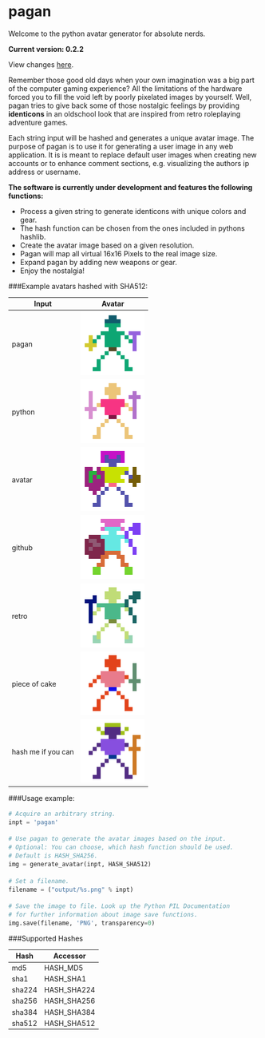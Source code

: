 pagan
=====

Welcome to the python avatar generator for absolute nerds.

**Current version: 0.2.2**

View changes [here](CHANGELOG.md).

Remember those good old days when your own imagination was a big part of the
computer gaming experience? All the limitations of the hardware forced you to
fill the void left by poorly pixelated images by yourself. Well, pagan tries to
give back some of those nostalgic feelings by providing **identicons** in an
oldschool look that are inspired from retro roleplaying adventure games.

Each string input will be hashed and generates a unique avatar image. The purpose
of pagan is to use it for generating a user image in any web application. It is
is meant to replace default user images when creating new accounts or to enhance
comment sections, e.g. visualizing the authors ip address or username.

**The software is currently under development and features the following functions:**

* Process a given string to generate identicons with unique colors and gear.
* The hash function can be chosen from the ones included in pythons hashlib.
* Create the avatar image based on a given resolution.
* Pagan will map all virtual 16x16 Pixels to the real image size.
* Expand pagan by adding new weapons or gear.
* Enjoy the nostalgia!

###Example avatars hashed with SHA512:

Input  | Avatar
------------- | -------------
pagan  | ![pagan](/images/pagan.png)
python | ![python](/images/python.png)
avatar | ![avatar](/images/avatar.png)
github | ![github](/images/github.png)
retro | ![retro](/images/retro.png)
piece of cake | ![piece of cake](/images/piece%20of%20cake.png)
hash me if you can | ![hash me if you can](/images/hash%20me%20if%20you%20can.png)

###Usage example:
```python
# Acquire an arbitrary string.
inpt = 'pagan'

# Use pagan to generate the avatar images based on the input.
# Optional: You can choose, which hash function should be used.
# Default is HASH_SHA256.
img = generate_avatar(inpt, HASH_SHA512)

# Set a filename.
filename = ("output/%s.png" % inpt)

# Save the image to file. Look up the Python PIL Documentation
# for further information about image save functions.
img.save(filename, 'PNG', transparency=0)
```

###Supported Hashes

Hash     | Accessor
-------- | --------
md5 | HASH_MD5
sha1 | HASH_SHA1
sha224 | HASH_SHA224
sha256 | HASH_SHA256
sha384 | HASH_SHA384
sha512 | HASH_SHA512
